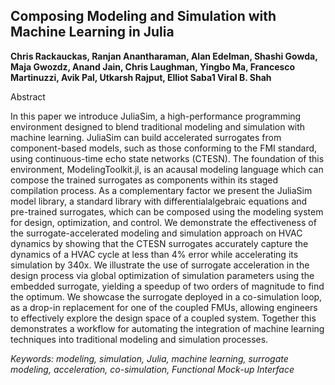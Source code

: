 ## Composing Modeling and Simulation with Machine Learning in Julia

**Chris Rackauckas, Ranjan Anantharaman, Alan Edelman, Shashi Gowda, Maja Gwozdz, Anand Jain, Chris Laughman, Yingbo Ma, Francesco Martinuzzi, Avik Pal, Utkarsh Rajput, Elliot Saba1 Viral B. Shah**

Abstract

In this paper we introduce JuliaSim, a high-performance
programming environment designed to blend traditional
modeling and simulation with machine learning. JuliaSim
can build accelerated surrogates from component-based
models, such as those conforming to the FMI standard,
using continuous-time echo state networks (CTESN). The
foundation of this environment, ModelingToolkit.jl, is an
acausal modeling language which can compose the trained
surrogates as components within its staged compilation
process. As a complementary factor we present the JuliaSim
model library, a standard library with differentialalgebraic
equations and pre-trained surrogates, which can
be composed using the modeling system for design, optimization,
and control. We demonstrate the effectiveness
of the surrogate-accelerated modeling and simulation approach
on HVAC dynamics by showing that the CTESN
surrogates accurately capture the dynamics of a HVAC
cycle at less than 4% error while accelerating its simulation
by 340x. We illustrate the use of surrogate acceleration
in the design process via global optimization
of simulation parameters using the embedded surrogate,
yielding a speedup of two orders of magnitude to find
the optimum. We showcase the surrogate deployed in a
co-simulation loop, as a drop-in replacement for one of
the coupled FMUs, allowing engineers to effectively explore
the design space of a coupled system. Together this
demonstrates a workflow for automating the integration of
machine learning techniques into traditional modeling and
simulation processes.

*Keywords: modeling, simulation, Julia, machine learning, surrogate modeling, acceleration, co-simulation, Functional Mock-up Interface*
